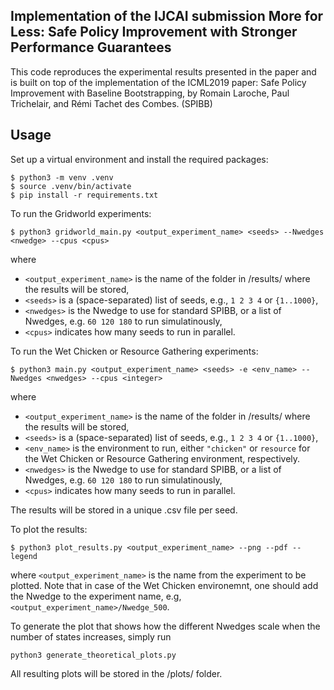 ## Implementation of the IJCAI submission More for Less: Safe Policy Improvement with Stronger Performance Guarantees

This code reproduces the experimental results presented in the paper and is built on top of the implementation of the ICML2019 paper: Safe Policy Improvement with Baseline Bootstrapping, by Romain Laroche, Paul Trichelair, and Rémi Tachet des Combes. (SPIBB)


## Usage

Set up a virtual environment and install the required packages:
```
$ python3 -m venv .venv
$ source .venv/bin/activate
$ pip install -r requirements.txt
```

To run the Gridworld experiments:

```
$ python3 gridworld_main.py <output_experiment_name> <seeds> --Nwedges <nwedge> --cpus <cpus>
```
where 
- `<output_experiment_name>` is the name of the folder in /results/ where the results will be stored,
- `<seeds>` is a (space-separated) list of seeds, e.g., `1 2 3 4` or `{1..1000}`,
- `<nwedges>` is the Nwedge to use for standard SPIBB, or a list of Nwedges, e.g. `60 120 180` to run simulatinously,
- `<cpus>` indicates how many seeds to run in parallel.



To run the Wet Chicken or Resource Gathering experiments:
```
$ python3 main.py <output_experiment_name> <seeds> -e <env_name> --Nwedges <nwedges> --cpus <integer>
```
where 
- `<output_experiment_name>` is the name of the folder in /results/ where the results will be stored,
- `<seeds>` is a (space-separated) list of seeds, e.g., `1 2 3 4` or `{1..1000}`,
- `<env_name>` is the environment to run, either `"chicken"` or `resource` for the Wet Chicken or Resource Gathering environment, respectively. 
- `<nwedges>` is the Nwedge to use for standard SPIBB, or a list of Nwedges, e.g. `60 120 180` to run simulatinously,
- `<cpus>` indicates how many seeds to run in parallel.


The results will be stored in a unique .csv file per seed.

To plot the results:
```
$ python3 plot_results.py <output_experiment_name> --png --pdf --legend
```
where `<output_experiment_name>` is the name from the experiment to be plotted. Note that in case of the Wet Chicken environemnt, one should add the Nwedge to the experiment name, e.g, `<output_experiment_name>/Nwedge_500`.

To generate the plot that shows how the different Nwedges scale when the number of states increases, simply run
```
python3 generate_theoretical_plots.py 
```


All resulting plots will be stored in the /plots/ folder.


